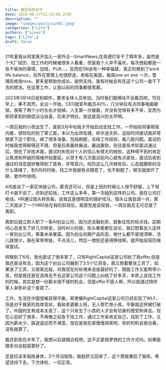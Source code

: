 ```yaml
---
title: 裁员后的日子
date: 2023-06-17T22:13:05.274Z
description: ""
image: "images/posts/cat01.jpeg"
categories: ["Life"]
authors: ["siven"]
tags: ["Life",]
draft: false
---
```



21年夏我从阿里离开加入一家外企--SmartNews,在高德打车干了两年多，虽然是个大厂经历，找工作的时候被很多人看重，但是我个人并不喜欢，每次想起都是一些不愉快的事情，加班，PUA...，反而在SN会有一种幸福感，真正的做到了work life balance，另外在管理上也很舒适，老板在美国，每周one on one 一次，管理风格很nice，更多是帮助你成长，提供支持。我有时候会有在这个公司一直干下去的想法，在这里工作，让我以前的同事都很羡慕。

2023年1月14日收到邮件，要求全体人员参加，当时我们就嘀咕不会裁员吧。15日早上，果不其然，会议一开始，CEO就宣布裁员40%，几分钟后有点同事电脑被锁，我等了两个小时左右才锁掉。人生第一次被裁，并没有觉得有多不幸，反而为即将拿到的赔偿沾沾自喜，后来才明白，我这是高兴的太早啊。

一周后我的小孩出生了，直到3月中旬我才开始启动去找工作，一开始前同事帮我内推，很轻松的到了第三面，本以为出师告捷，却半途夭折。这段时间面试我非常想拿下这个职位，做了很多准备，包括刷题，总结工作经验，看八股问题。面试的时候我觉得聊得还不错，但是后来屡败屡战，屡战屡败，往往是技术轮面试通过后，倒在了非技术面，面试的失败对个人的信心有很大的挫败，这种得不到的肯定让焦虑和怀疑的情绪开始蔓延，以至于有几次面试前内心就有点紧张，面试后收到通过的消息就好像得到了首肯，非常高兴。经历这么几次挫败后，心态就磨练的没什么情绪了，到5月的时候，找工作我就有点随意了，也不刷题了，聊天就放开了聊，爱咋咋地吧。

4月底谈了一家区块链公司，薪资还可以，但是上班的时候让人很不舒服，上下班打卡就不说了，迟到还扣钱，工作这么多年，第一次碰到这样的公司。我在公司打电话，HR通过猎头转告我，说我这是很明显的骑驴找马，猎头让我低调一点，第二天就派了一个HRG坐在我的斜背后，我感觉是监视我，一周后我忍无可忍提了离职。

离职后就立即入职了一家AI创业公司，因为还没融到资，就象征性的给点钱。这期间心态发生了好几次转变，当时AI火的很，街头巷尾都在谈论，我幻想着加入这样一家创业公司，等着未来暴富。因为创业初期产品形态，做什么都不是很清晰，活儿就很少，我在家带带娃，干点活儿，然后一想到还是得挣钱啊，就开始投简历继续面试。

转眼到了6月，我也面试了很多家了，只有RightCapital这家公司给了我offer,但是我还是没有去，因为这个创业公司融到了3.5个亿资金，我又想着要涨工资了，如果涨了工资，又居家远程，对我现在的处境来说是最好的了，既能工作又能帮带小孩，但是我还是在选择去不去这家公司这个问题上纠结了好多天，本质上说找工作的时候，其实是想一份薪水很不错的机会，但是offer不感人啊，所以就通过陪伴家人来弥补这个差距了。

工作，生活在中国很难获得平衡，即使像RightCapital这家公司已经实现了WLF，但是对于我家的具体现状，我和老婆都上班，无人帮忙带小孩，平衡就这样被打破了。中国的生育成本太高了，这个只有生了小孩的人才会有切身的感受和体会。现在心态好了很多，不再像之前急于找工作，通过工作来肯定自己，找到了工作，又因为薪水少，路途遥远而不满意，现在是我在家慢慢探索吧，有好的机会我也看，没有就算了。


裁员到现在半年了，我想以后就搞远程吧，这不正是我梦想的工作方式吗。如果能搞多份远程就更妙了。

还是应该多锻炼身体，3个月没锻炼，脂肪肝又回来了，这个周我重启了锻炼，希望坚持下去，下次体检，一切正常。

